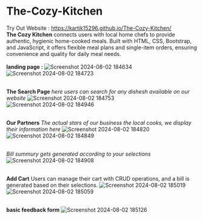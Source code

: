 # The-Cozy-Kitchen
Try Out Website : https://kartik15296.github.io/The-Cozy-Kitchen/ 
<br>
**The Cozy Kitchen** connects users with local home chefs to provide authentic, hygienic home-cooked meals. Built with HTML, CSS, Bootstrap, and JavaScript, it offers flexible meal plans and single-item orders, ensuring convenience and quality for daily meal needs.
<br><br>
**landing page :**
![Screenshot 2024-08-02 184634](https://github.com/user-attachments/assets/c4465a02-1c44-4f53-8019-e4a6e60677c6)
<br>
![Screenshot 2024-08-02 184723](https://github.com/user-attachments/assets/fb414bc7-fac3-494b-83b4-19d6efda051a)
<br><br>

**The Search Page** *here users can search for any dishesh available on our website*
![Screenshot 2024-08-02 184753](https://github.com/user-attachments/assets/cbb5bdf7-80ce-4654-91c0-81a518daa4c8)
<br>
![Screenshot 2024-08-02 184946](https://github.com/user-attachments/assets/94674abf-23c8-4545-8aed-e65ab1207c16)
<br><br>

**Our Partners** *The actual stars of our business the local cooks, we display their information here*
![Screenshot 2024-08-02 184820](https://github.com/user-attachments/assets/c407c348-bc94-4b31-93b3-28d86c874bfb)
![Screenshot 2024-08-02 184849](https://github.com/user-attachments/assets/0cf60c46-3dff-435a-8e33-3e2e061f2d48)
<br><br>

*Bill summury gets generated according to your selections*
![Screenshot 2024-08-02 184908](https://github.com/user-attachments/assets/7bfff54c-2a30-4b1c-a398-bac091038c37)
<br><br>

**Add Cart** Users can manage their cart with CRUD operations, and a bill is generated based on their selections.
![Screenshot 2024-08-02 185019](https://github.com/user-attachments/assets/54cfc980-944c-4232-a69a-47c3c2b7cb06)
![Screenshot 2024-08-02 185059](https://github.com/user-attachments/assets/de78ac28-4132-4708-a008-8670246d61b8)
<br><br>

**basic feedback form**
![Screenshot 2024-08-02 185126](https://github.com/user-attachments/assets/5a6222bc-7da0-4049-937e-2b415c6b96dc)
<br><br>
